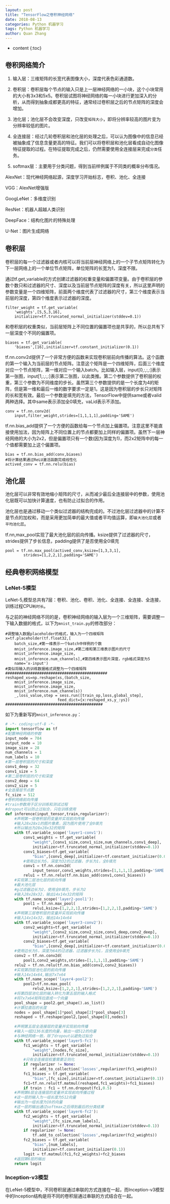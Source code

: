 ```yaml
---
layout: post
title: "TensorFlow之卷积神经网络"
date: 2018-08-13
categories: Python 机器学习
tags: Python 机器学习
author: Quan Zhang
---
```


* content
{:toc} 

## 卷积网络简介

1. 输入层：三维矩阵的长宽代表图像大小，深度代表色彩通道数。

2. 卷积层：卷积层每个节点的输入只是上一层神经网络的一小块，这个小块常用的大小有3x3和5x5。卷积层试图将神经网络的每一小块进行更加深入的分析，从而得到抽象成都更高的特征，通常经过卷积层之后的节点矩阵的深度会增加。

3. 池化层；池化层不会改变深度，只改变`矩阵大小`，即将分辨率较高的图片变为分辨率较低的图片。

4. 全连接层：经过几轮卷积层和池化层的处理之后，可以认为图像中的信息已经被抽象成了信息含量更高的特征。我们可以将卷积层和池化层看成自动化图像特征提取的过程。在特征提取完成之后，仍然需要使用全连接层来完成`分类`任务。

5. softmax层：主要用于分类问题，得到当前样例属于不同类的概率分布情况。

AlexNet：现代神经网络起源，深度学习开始标志，卷积、池化、全连接

VGG：AlexNet增强版

GoogLeNet：多维度识别

ResNet：机器人超越人类识别

DeepFace：结构化图片的特殊处理

U-Net：图片生成网络

## 卷积层

卷积层的每一个过滤器或者内核可以将当前层神经网络上的一个子节点矩阵转化为下一层网络上的一个单位节点矩阵，单位矩阵的长宽为1，深度不限。

通过tf.get_variable的方式创建过滤器的权重变量和偏置项变量。由于卷积层的参数个数只和过滤器的尺寸、深度以及当前层节点矩阵的深度有关，所以这里声明的参数变量是一个四维矩阵，前面两个维度代表了过滤器的尺寸，第三个维度表示当前层的深度，第四个维度表示过滤器的深度。

    filter_weight = tf.get_variable(
        'weights',[5,5,3,16],
        initializer=tf.truncated_normal_initializer(stddev=0.1))
        
和卷积层的权重类似，当前层矩阵上不同位置的偏置项也是共享的，所以总共有下一层深度个不同的偏置项。

    biases = tf.get_variable(
        'biases',[16],initializer=tf.constant_initializer(0.1))

tf.nn.conv2d提供了一个非常方便的函数来实现卷积层前向传播的算法。这个函数的第一个输入为当前层的节点矩阵。注意这个矩阵是一个四维矩阵，后面三个维度对应一个节点矩阵，第一维对应一个输入batch。比如输入层，input[0,:,:,:]表示第一张图，input[1,:,:,:]表示第二张图，以此类推。第二个参数提供了卷积层的权重，第三个参数为不同维度的步长。虽然第三个参数提供的是一个长度为4的矩阵，但是第一维和最后一维的数字要求一定是1。这是因为卷积层的步长只对矩阵的长和宽有效。最后一个参数是填充的方法，TensorFlow中提供same或者valid两种选择。其中same表示添加全0填充，vaLid表示不添加。

    conv = tf.nn.conv2d(
        input,filter_weight,strides=[1,1,1,1],padding='SAME')

tf.nn.bias_add提供了一个方便的函数给每一个节点加上偏置项。注意这里不能直接使用加法，因为矩阵上不同位置上的节点都要加上同样的偏置项。虽然下一层神经网络的大小为2x2，但是偏置项只有一个数(因为深度为1)，而2x2矩阵中的每一个值都需要加上这个偏置项。

    bias = tf.nn.bias_add(conv,biases)
    #将计算结果通过ReLU激活函数完成线性化
    actived_conv = tf.nn.relu(bias)
    
## 池化层

池化层可以非常有效地缩小矩阵的尺寸，从而减少最后全连接层中的参数，使用池化层既可以加快计算速度，也有防止过拟合的作用。

池化层也是通过移动一个类似过滤器的结构完成的。不过池化层过滤器中的计算不是节点的加权和，而是采用更加简单的最大值或者平均值运算，即`最大池化层`或者`平均池化层`。

tf.nn,max_pool实现了最大池化层的前向传播。ksize提供了过滤器的尺寸，strides提供了步长信息，padding提供了是否使用全0填充

    pool = tf.nn.max_pool(actived_conv,ksize=[1,3,3,1],
            strides=[1,2,2,1],padding='SAME')

## 经典卷积网络模型

### LeNet-5模型

LeNet-5,模型总共有7层：卷积、池化、卷积、池化、全连接、全连接、全连接，训练过程CPU`耗时长`。

与之前的神经网络不同的是，卷积神经网络的输入层为一个三维矩阵，需要调整一下输入数据的格式，以下为`mnist_train.py`的修改部分：

    #调整输入数据placeholder的格式，输入为一个四维矩阵
    x=tf.placeholder(tf.float32,[
        batch_size,#第一维表示一个batch中样例的个数
        mnist_inference.image_size,#第二维和第三维表示图片的尺寸
        mnist_inference.image_size,
        mnist_inference.num_channels],#第四维表示图片深度，rgb格式深度为5
        name='x-input')
    #类似将输入的训练数据格式调整为一个四维矩阵
    #############################################
    reshaped_xs=np.reshape(xs,(batch_size,
        mnist_inference.image_size,
        mnist_inference.image_size,
        mnist_inference.num_channels))
        _,loss_value,step = sess.run([train_op,loss,global_step],
                           feed_dict={x:reshaped_xs,y_:ys})
    ###########################################

如下为重新写的`mnist_inference.py`：


```python
# -*- coding:utf-8 -*-
import tensorflow as tf
#配置神经网络的参数
input_node = 784
output_node = 10
image_size = 28
num_channels = 1
num_labels = 10
#第一层卷积层的尺寸和深度
conv1_deep = 32
conv1_size = 5
#第二层卷积层的尺寸和深度
conv2_deep = 64
conv2_size = 5
#全连接层节点数
fc_size = 512
#卷积网络前向传播
#train参数用于区分训练和测试过程
#dropout可以防止过拟合，只在训练使用
def inference(input_tensor,train,regularizer):
    #声明第一层卷积层的变量并实现前向传播
    #输入28x28x1的图片像素，因为图片使用了全0填充
    #所以输出为28x28x32的矩阵
    with tf.variable_scope('layer1-conv1'):
        conv1_weights = tf.get_variable(
            "weight",[conv1_size,conv1_size,num_channels,conv1_deep],
            initializer=tf.truncated_normal_initializer(stddev=0.1))
        conv1_biases=tf.get_variable(
            "bias",[conv1_deep],initializer=tf.constant_initializer(0.0))
        #使用边长为5，深度为32的过滤器，步长为1，全0填充
        conv1 = tf.nn.conv2d(
            input_tensor,conv1_weights,strides=[1,1,1,1],padding='SAME')
        relu1 = tf.nn.relu(tf.nn.bias_add(conv1,conv1_biases))
    #实现第二层池化层的前向传播
    #最大池化层
    #g过滤器边长为2，使用全0填充，步长为2
    #输入28x28x32，输出14x14x32的矩阵
    with tf.name_scope('layer2-pool1'):
        pool1 = tf.nn.max_pool(
            relu1,ksize=[1,2,2,1],strides=[1,2,2,1],padding='SAME')
    #声明第三层卷积层的变量并实现前向传播
    #输入14x14x32，输出14x14x64
    with tf.variable_scope('layer3-conv2'):
        conv2_weights=tf.get_variable(
            "weight",[conv2_size,conv2_size,conv1_deep,conv2_deep],
            initializer=tf.truncated_normal_initializer(stddev=0.1))
        conv2_biases=tf.get_variable(
            "bias",[conv2_deep],initializer=tf.constant_initializer(0.0))
    #使用边长为5，深度为64的过滤器，过滤器步长为1，且使用全0填充
    conv2 = tf.nn.conv2d(
        pool1,conv2_weights,strides=[1,1,1,1],padding='SAME')
    relu2 = tf.nn.relu(tf.nn.bias_add(conv2,conv2_biases))
    #实现第四层池化层的前向传播
    #输入14x14x64,输出7x7x64
    with tf.name_scope('layer4-pool2'):
        pool2=tf.nn.max_pool(
            relu2,ksize=[1,2,2,1],strides=[1,2,2,1],padding='SAME')
    #将第四层池化层的输入转化为第五层的输入格式
    #将7x7x64矩阵拉直成一个向量
    pool_shape = pool2.get_shape().as_list()
    #计算拉直后的长度
    nodes = pool_shape[1]*pool_shape[2]*pool_shape[3]
    reshaped = tf.reshape(pool2,[pool_shape[0],nodes])
    
    #声明第五层全连接层的变量并实现前向传播
    #输入一组3136长度的向量，输出一组512的向量
    #与神经网络一致，除了dropout以避免过拟合
    with tf.variable_scope('layer5-fc1'):
        fc1_weights = tf.get_variable(
            "weight",[nodes,fc_size],
            initializer=tf.truncated_normal_initializer(stddev=0.1))
        #只有全连接层权重需要正则化
        if regularizer != None:
            tf.add_to_collection('losses',regularizer(fc1_weights))
        fc1_biases = tf.get_variable(
            "bias",[fc_size],initializer=tf.constant_initializer(0.1))
        fc1=tf.nn.relu(tf.matmul(reshaped,fc1_weights)+fc1_biases)
        if train : fc1 = tf.nn.dropout(fc1,0.5)
    #声明第6层全连接层的变量并实现前向传播过程
    #这一层的输入为一组长度为512向量
    #输出为一组长度为10的向量
    #这一层的输出通过softmax之后得到最后的分类结果
    with tf.variable_scope('layer6-fc2'):
        fc2_weights = tf.get_variable(
            "weight",[fc_size,num_labels],
            initializer=tf.truncated_normal_initializer(stddev=0.1))
        if regularizer != None:
            tf.add_to_collection('losses',regularizer(fc2_weights))
        fc2_biases = tf.get_variable(
            "bias",[num_labels],
            initializer=tf.constant_initializer(0.1))
        logit = tf.matmul(fc1,fc2_weights)+fc2_biases
    #返回第6层的输出
    return logit
```

### Inception-v3模型

在LeNet-5模型中，不同卷积层通过串联的方式连接在一起，而Inception-v3模型中的Inception结构是将不同的卷积层通过串联的方式结合在一起。
